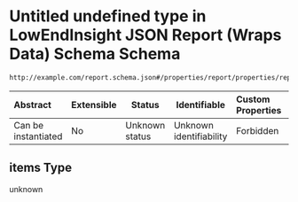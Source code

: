 # Untitled undefined type in LowEndInsight JSON Report (Wraps Data) Schema Schema

```txt
http://example.com/report.schema.json#/properties/report/properties/repos/items
```




| Abstract            | Extensible | Status         | Identifiable            | Custom Properties | Additional Properties | Access Restrictions | Defined In                                                                     |
| :------------------ | ---------- | -------------- | ----------------------- | :---------------- | --------------------- | ------------------- | ------------------------------------------------------------------------------ |
| Can be instantiated | No         | Unknown status | Unknown identifiability | Forbidden         | Allowed               | none                | [report.schema.json\*](../../out/v1/report.schema.json "open original schema") |

## items Type

unknown

